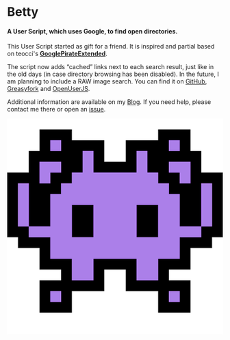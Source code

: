 # Betty #
#### A User Script, which uses Google, to find open directories. ####

This User Script started as gift for a friend. It is inspired and partial based on teocci's __[GooglePirateExtended](https://github.com/teocci/GooglePirateExtended)__.

The script now adds “cached” links next to each search result, just like in the old days (in case directory browsing has been disabled). In the future, I am planning to include a RAW image search. You can find it on [GitHub](https://github.com/sgeto/Betty), [Greasyfork](https://greasyfork.org/en/scripts/23332-betty) and [OpenUserJS](https://openuserjs.org/scripts/sgeto/Betty).

Additional information are available on my [Blog](https://paxadiutor.blogspot.com/2016/09/betty-now-available-in-javascript.html).
If you need help, please contact me there or open an [issue](https://github.com/sgeto/Betty/issues).

![Betty](https://raw.githubusercontent.com/sgeto/Betty/master/betty-space%20invader%20emoji.png "Betty")

